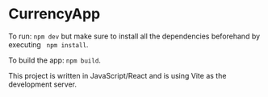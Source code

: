 # CurrencyApp

To run: `npm dev`
but make sure to install all the dependencies beforehand by executing `
npm install`.

To build the app: `npm build`.

This project is written in JavaScript/React and is using Vite as the development server.